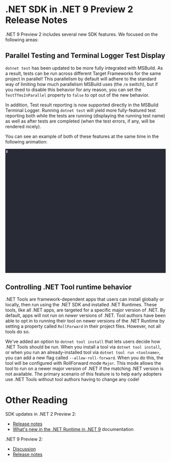# .NET SDK in .NET 9 Preview 2 Release Notes

.NET 9 Preview 2 includes several new SDK features. We focused on the following areas:

## Parallel Testing and Terminal Logger Test Display

`dotnet test` has been updated to be more fully integrated with MSBuild. As a result, tests can be run across different Target Frameworks for the same project in parallel! This parallelism by default will adhere to the standard way of limiting how much parallelism MSBuild uses (the `/m` switch), but if you need to disable this behavior for any reason, you can set the `TestTfmsInParallel` property to `false` to opt out of the new behavior.

In addition, Test result reporting is now supported directly in the MSBuild Terminal Logger. Running `dotnet test` will yield more fully-featured test reporting both while the tests are running (displaying the running test name) as well as after tests are completed (when the test errors, if any, will be rendered nicely).

You can see an example of both of these features at the same time in the following animation:

![parallel-testing](media/dotnettest.gif)

## Controlling .NET Tool runtime behavior

.NET Tools are framework-dependent apps that users can install globally or locally, then run using the .NET SDK and installed .NET Runtimes. These tools, like all .NET apps, are targeted for a specific major version of .NET. By default, apps will not run on _newer_ versions of .NET. Tool authors have been able to opt in to running their tool on newer versions of the .NET Runtime by setting a property called `RollForward` in their project files. However, not all tools do so.

We've added an option to `dotnet tool install` that lets users decide how .NET Tools should be run. When you install a tool via `dotnet tool install`, or when you run an already-installed tool via `dotnet tool run <toolname>`, you can add a new flag called `--allow-roll-forward`. When you do this, the tool will be configured with RollForward mode `Major`. This mode allows the tool to run on a newer major version of .NET if the matching .NET version is not available. The primary scenario of this feature is to help early adopters use .NET Tools without tool authors having to change any code!

# Other Reading

SDK updates in .NET 2 Preview 2:

- [Release notes](https://github.com/dotnet/core/blob/main/release-notes/9.0/preview/preview2/sdk.md)
- [What's new in the .NET Runtime in .NET 9](https://learn.microsoft.com/dotnet/core/whats-new/dotnet-9/overview) documentation

.NET 9 Preview 2:

- [Discussion](https://aka.ms/dotnet/9/preview2)
- [Release notes](https://github.com/dotnet/core/blob/main/release-notes/9.0/preview/preview2/README.md)